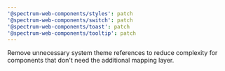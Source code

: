 ```yaml
---
'@spectrum-web-components/styles': patch
'@spectrum-web-components/switch': patch
'@spectrum-web-components/toast': patch
'@spectrum-web-components/tooltip': patch
---
```


Remove unnecessary system theme references to reduce complexity for components that don't need the additional mapping layer.
